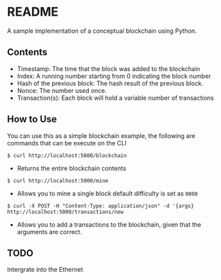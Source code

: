# README

A sample implementation of a conceptual blockchain using Python.

## Contents

- Timestamp: The time that the block was added to the blockchain
- Index: A running number starting from 0 indicating the block number
- Hash of the previous block: The hash result of the previous block.
- Nonce: The number used once.
- Transaction(s): Each block will hold a variable number of transactions

## How to Use

You can use this as a simple blockchain example, the following are commands 
that can be execute on the CLI

`$ curl http://localhost:5000/blockchain` 
- Returns the entire blockchain contents

`$ curl http://localhost:5000/mine`
- Allows you to mine a single block default difficulty is set as `0000`

`$ curl -X POST -H "Content-Type: application/json" -d '{args} http://localhost:5000/transactions/new` 
- Allows you to add a transactions to the blockchain, given that
the arguments are correct.

## TODO

Intergrate into the Ethernet 